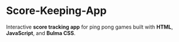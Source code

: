 # Score-Keeping-App
Interactive **score tracking app** for ping pong games built with **HTML**, **JavaScript**, and **Bulma CSS**. 
